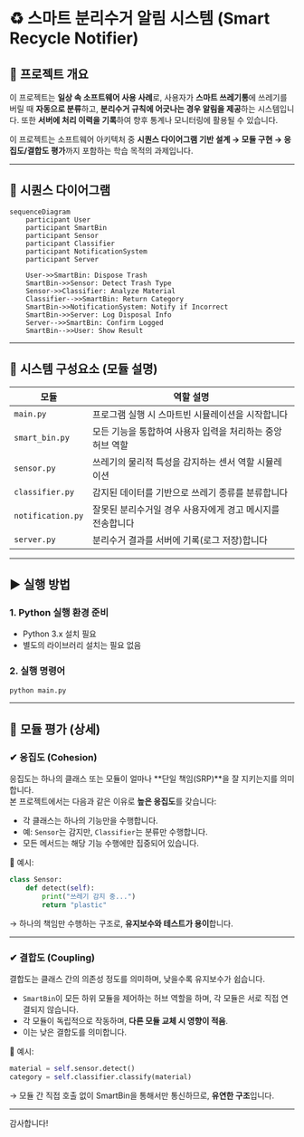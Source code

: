 # ♻️ 스마트 분리수거 알림 시스템 (Smart Recycle Notifier)

## 📌 프로젝트 개요

이 프로젝트는 **일상 속 소프트웨어 사용 사례**로, 사용자가 **스마트 쓰레기통**에 쓰레기를 버릴 때 **자동으로 분류**하고, **분리수거 규칙에 어긋나는 경우 알림을 제공**하는 시스템입니다. 또한 **서버에 처리 이력을 기록**하여 향후 통계나 모니터링에 활용될 수 있습니다.

이 프로젝트는 소프트웨어 아키텍처 중 **시퀀스 다이어그램 기반 설계 → 모듈 구현 → 응집도/결합도 평가**까지 포함하는 학습 목적의 과제입니다.

---

## 🧭 시퀀스 다이어그램

```mermaid
sequenceDiagram
    participant User
    participant SmartBin
    participant Sensor
    participant Classifier
    participant NotificationSystem
    participant Server

    User->>SmartBin: Dispose Trash
    SmartBin->>Sensor: Detect Trash Type
    Sensor->>Classifier: Analyze Material
    Classifier-->>SmartBin: Return Category
    SmartBin->>NotificationSystem: Notify if Incorrect
    SmartBin->>Server: Log Disposal Info
    Server-->>SmartBin: Confirm Logged
    SmartBin-->>User: Show Result
```

---

## 🧱 시스템 구성요소 (모듈 설명)

| 모듈              | 역할 설명 |
|------------------|-----------|
| `main.py`        | 프로그램 실행 시 스마트빈 시뮬레이션을 시작합니다 |
| `smart_bin.py`   | 모든 기능을 통합하여 사용자 입력을 처리하는 중앙 허브 역할 |
| `sensor.py`      | 쓰레기의 물리적 특성을 감지하는 센서 역할 시뮬레이션 |
| `classifier.py`  | 감지된 데이터를 기반으로 쓰레기 종류를 분류합니다 |
| `notification.py`| 잘못된 분리수거일 경우 사용자에게 경고 메시지를 전송합니다 |
| `server.py`      | 분리수거 결과를 서버에 기록(로그 저장)합니다 |

---

## ▶️ 실행 방법

### 1. Python 실행 환경 준비
- Python 3.x 설치 필요
- 별도의 라이브러리 설치는 필요 없음

### 2. 실행 명령어
```bash
python main.py
```

---

## 🧪 모듈 평가 (상세)

### ✔ 응집도 (Cohesion)

응집도는 하나의 클래스 또는 모듈이 얼마나 **단일 책임(SRP)**을 잘 지키는지를 의미합니다.  
본 프로젝트에서는 다음과 같은 이유로 **높은 응집도**를 갖습니다:

- 각 클래스는 하나의 기능만을 수행합니다.
- 예: `Sensor`는 감지만, `Classifier`는 분류만 수행합니다.
- 모든 메서드는 해당 기능 수행에만 집중되어 있습니다.

🔎 예시:
```python
class Sensor:
    def detect(self):
        print("쓰레기 감지 중...")
        return "plastic"
```
→ 하나의 책임만 수행하는 구조로, **유지보수와 테스트가 용이**합니다.

---

### ✔ 결합도 (Coupling)

결합도는 클래스 간의 의존성 정도를 의미하며, 낮을수록 유지보수가 쉽습니다.

- `SmartBin`이 모든 하위 모듈을 제어하는 허브 역할을 하며, 각 모듈은 서로 직접 연결되지 않습니다.
- 각 모듈이 독립적으로 작동하며, **다른 모듈 교체 시 영향이 적음**.
- 이는 낮은 결합도를 의미합니다.

🔎 예시:
```python
material = self.sensor.detect()
category = self.classifier.classify(material)
```

→ 모듈 간 직접 호출 없이 SmartBin을 통해서만 통신하므로, **유연한 구조**입니다.

---

감사합니다!
